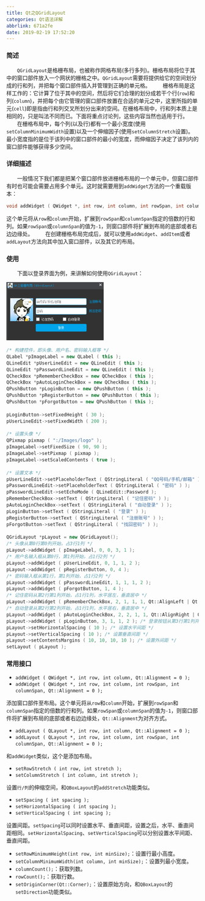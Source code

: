 ```yaml
---
title: Qt之QGridLayout
categories: Qt语法详解
abbrlink: 671a2fe
date: 2019-02-19 17:52:20
---
```

### 简述

&emsp;&emsp;`QGridLayout`是格栅布局，也被称作网格布局(多行多列)。栅格布局将位于其中的窗口部件放入一个网状的栅格之中。`QGridLayout`需要将提供给它的空间划分成的行和列，并把每个窗口部件插入并管理到正确的单元格。
&emsp;&emsp;栅格布局是这样工作的：它计算了位于其中的空间，然后将它们合理的划分成若干个行(`row`)和列(`column`)，并把每个由它管理的窗口部件放置在合适的单元之中，这里所指的单元(`cell`)即是指由行和列交叉所划分出来的空间。在栅格布局中，行和列本质上是相同的，只是叫法不同而已。下面将重点讨论列，这些内容当然也适用于行。
&emsp;&emsp;在栅格布局中，每个列(以及行)都有一个最小宽度(使用`setColumnMinimumWidth`设置)以及一个伸缩因子(使用`setColumnStretch`设置)。最小宽度指的是位于该列中的窗口部件的最小的宽度，而伸缩因子决定了该列内的窗口部件能够获得多少空间。

### 详细描述

&emsp;&emsp;一般情况下我们都是把某个窗口部件放进栅格布局的一个单元中，但窗口部件有时也可能会需要占用多个单元。这时就需要用到`addWidget`方法的一个重载版本：

``` cpp
void addWidget ( QWidget *, int row, int column, int rowSpan, int columnSpan, Qt::Alignment = 0 );
```

这个单元将从`row`和`column`开始，扩展到`rowSpan`和`columnSpan`指定的倍数的行和列。如果`rowSpan`或`columnSpan`的值为`-1`，则窗口部件将扩展到布局的底部或者右边边缘处。
&emsp;&emsp;在创建栅格布局完成后，就可以使用`addWidget`、`addItem`或者`addLayout`方法向其中加入窗口部件，以及其它的布局。

### 使用

&emsp;&emsp;下面以登录界面为例，来讲解如何使用`QGridLayout`：

<img src="./Qt之QGridLayout/1.png" height="152" width="255">

``` cpp
/* 构建控件，即头像、用户名、密码输入框等 */
QLabel *pImageLabel = new QLabel ( this );
QLineEdit *pUserLineEdit = new QLineEdit ( this );
QLineEdit *pPasswordLineEdit = new QLineEdit ( this );
QCheckBox *pRememberCheckBox = new QCheckBox ( this );
QCheckBox *pAutoLoginCheckBox = new QCheckBox ( this );
QPushButton *pLoginButton = new QPushButton ( this );
QPushButton *pRegisterButton = new QPushButton ( this );
QPushButton *pForgotButton = new QPushButton ( this );
​
pLoginButton->setFixedHeight ( 30 );
pUserLineEdit->setFixedWidth ( 200 );
​
/* 设置头像 */
QPixmap pixmap ( ":/Images/logo" );
pImageLabel->setFixedSize ( 90, 90 );
pImageLabel->setPixmap ( pixmap );
pImageLabel->setScaledContents ( true );
​
/* 设置文本 */
pUserLineEdit->setPlaceholderText ( QStringLiteral ( "QQ号码/手机/邮箱" ) );
pPasswordLineEdit->setPlaceholderText ( QStringLiteral ( "密码" ) );
pPasswordLineEdit->setEchoMode ( QLineEdit::Password );
pRememberCheckBox->setText ( QStringLiteral ( "记住密码" ) );
pAutoLoginCheckBox->setText ( QStringLiteral ( "自动登录" ) );
pLoginButton->setText ( QStringLiteral ( "登录" ) );
pRegisterButton->setText ( QStringLiteral ( "注册账号" ) );
pForgotButton->setText ( QStringLiteral ( "找回密码" ) );
​
QGridLayout *pLayout = new QGridLayout();
/* 头像从第0行第0列开始，占3行1列 */
pLayout->addWidget ( pImageLabel, 0, 0, 3, 1 );
/* 用户名输入框从第0行，第1列开始，占1行2列 */
pLayout->addWidget ( pUserLineEdit, 0, 1, 1, 2 );
pLayout->addWidget ( pRegisterButton, 0, 4 );
/* 密码输入框从第1行，第1列开始，占1行2列 */
pLayout->addWidget ( pPasswordLineEdit, 1, 1, 1, 2 );
pLayout->addWidget ( pForgotButton, 1, 4 );
/* 记住密码从第2行第1列开始，占1行1列，水平居左，垂直居中 */
pLayout->addWidget ( pRememberCheckBox, 2, 1, 1, 1, Qt::AlignLeft | Qt::AlignVCenter );
/* 自动登录从第2行第2列开始，占1行1列，水平居右，垂直居中 */
pLayout->addWidget ( pAutoLoginCheckBox, 2, 2, 1, 1, Qt::AlignRight | Qt::AlignVCenter );
pLayout->addWidget ( pLoginButton, 3, 1, 1, 2 ); /* 登录按钮从第3行第1列开始，占1行2列 */
pLayout->setHorizontalSpacing ( 10 ); /* 设置水平间距 */
pLayout->setVerticalSpacing ( 10 ); /* 设置垂直间距 */
pLayout->setContentsMargins ( 10, 10, 10, 10 ); /* 设置外间距 */
setLayout ( pLayout );
```

### 常用接口

- `addWidget ( QWidget *, int row, int column, Qt::Alignment = 0 );`
- `addWidget ( QWidget *, int row, int column, int rowSpan, int columnSpan, Qt::Alignment = 0 );`

添加窗口部件至布局。这个单元将从`row`和`column`开始，扩展到`rowSpan`和`columnSpan`指定的倍数的行和列。如果`rowSpan`或`columnSpan`的值为`-1`，则窗口部件将扩展到布局的底部或者右边边缘处，`Qt::Alignment`为对齐方式。

- `addLayout ( QLayout *, int row, int column, Qt::Alignment = 0 );`
- `addLayout ( QLayout *, int row, int column, int rowSpan, int columnSpan, Qt::Alignment = 0 );`

和`addWidget`类似，这个是添加布局。

- `setRowStretch ( int row, int stretch );`
- `setColumnStretch ( int column, int stretch );`

设置`行/列`的伸缩空间，和`QBoxLayout`的`addStretch`功能类似。

- `setSpacing ( int spacing );`
- `setHorizontalSpacing ( int spacing );`
- `setVerticalSpacing ( int spacing );`

设置间距。`setSpacing`可以同时设置水平、垂直间距，设置之后，水平、垂直间距相同。`setHorizontalSpacing`、`setVerticalSpacing`可以分别设置水平间距、垂直间距。

- `setRowMinimumHeight(int row, int minSize);`：设置行最小高度。
- `setColumnMinimumWidth(int column, int minSize);`：设置列最小宽度。
- `columnCount();`：获取列数。
- `rowCount();`：获取行数。
- `setOriginCorner(Qt::Corner);`：设置原始方向，和`QBoxLayout`的`setDirection`功能类似。